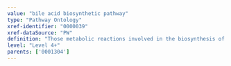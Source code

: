 ```yaml
---
value: "bile acid biosynthetic pathway"
type: "Pathway Ontology"
xref-identifier: "0000039"
xref-dataSource: "PW"
definition: "Those metabolic reactions involved in the biosynthesis of bile acid - any of the steroid carboxylic acids derived from cholesterol. Cholic and chenodeoxycholic acids are the primary bile acids and are formed in the liver. Secondary bile acids - deoxycholic and lithocholic - are formed from the primary bile acids through the action of intestinal bacteria. Bile acid also acts as a signal molecule via several nuclear receptors."
level: "Level 4+"
parents: ['0001304']
---
```

